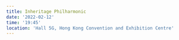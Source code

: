 ```yaml
---
title: Inheritage Philharmonic
date: '2022-02-12'
time: '19:45'
location: 'Hall 5G, Hong Kong Convention and Exhibition Centre'
---
```

